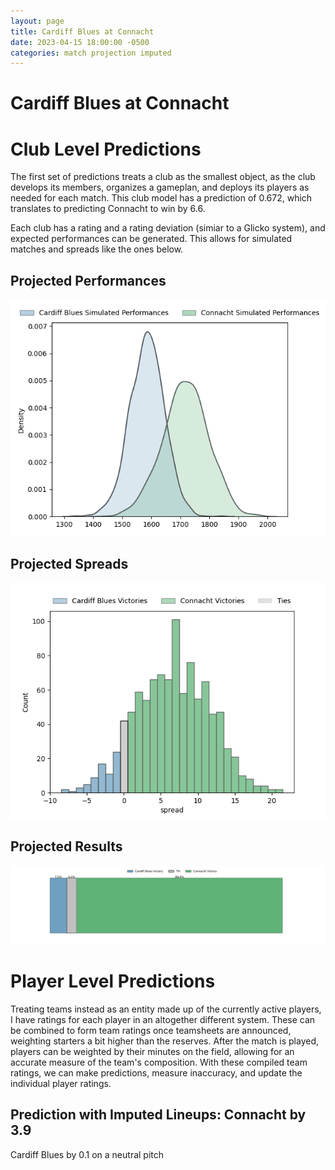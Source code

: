 ```yaml
---  
layout: page  
title: Cardiff Blues at Connacht  
date: 2023-04-15 18:00:00 -0500  
categories: match projection imputed  
---
```

# Cardiff Blues at Connacht

# Club Level Predictions


The first set of predictions treats a club as the smallest object, as the club develops its members, organizes a gameplan, and deploys its players as needed for each match. This club model has a prediction of 0.672, which translates to predicting Connacht to win by 6.6.

Each club has a rating and a rating deviation (simiar to a Glicko system), and expected performances can be generated. This allows for simulated matches and spreads like the ones below.
## Projected Performances


![Projected Performances](plots/performances_2023-04-15-Connacht-CardiffBlues.png)
## Projected Spreads


![Projected Spreads](plots/spreads_2023-04-15-Connacht-CardiffBlues.png)
## Projected Results


![Projected Results](plots/resultbar_2023-04-15-Connacht-CardiffBlues.png)
# Player Level Predictions


Treating teams instead as an entity made up of the currently active players, I have ratings for each player in an altogether different system. These can be combined to form team ratings once teamsheets are announced, weighting starters a bit higher than the reserves. After the match is played, players can be weighted by their minutes on the field, allowing for an accurate measure of the team's composition. With these compiled team ratings, we can make predictions, measure inaccuracy, and update the individual player ratings.
## Prediction with Imputed Lineups: Connacht by 3.9


Cardiff Blues by 0.1 on a neutral pitch

